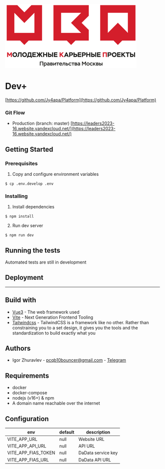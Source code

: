 ![Alt text](public/logo.png?raw=true "talent-mos-logo")
# Dev+
[https://github.com/Jy4apa/Platform](https://github.com/Jy4apa/Platform)

### Git Flow

- Production (branch: master) [https://leaders2023-16.website.yandexcloud.net/](https://leaders2023-16.website.yandexcloud.net/)

## Getting Started

### Prerequisites

1. Copy and configure environment variables

```shell
$ cp .env.develop .env
```

### Installing

1. Install dependencies

```shell
$ npm install
```

2. Run dev server

```shell
$ npm run dev
```

## Running the tests

Automated tests are still in development

## Deployment

---

## Build with

- [Vue3](https://vuejs.org/) - The web framework used
- [Vite](https://vitejs.dev/) - Next Generation Frontend Tooling
- [Tailwindcss](https://tailwindcss.com/) - TailwindCSS is a framework like no other. Rather than constraining you to a set design, it gives you the tools and the standardization to build exactly what you


## Authors

- Igor Zhuravlev - [pcqb10bouncer@gmail.com](mailto:pcqb10bouncer@gmail.com) - [Telegram](https://t.me/NeOMBouncer)

## Requirements

- docker
- docker-compose
- nodejs (v16+) & npm
- A domain name reachable over the internet

## Configuration

| env                    | default | description        |
|------------------------|---------|--------------------|
| VITE_APP_URL           | null    | Website URL        |
| VITE_APP_API_URL       | null    | API URL            |
| VITE_APP_FIAS_TOKEN    | null    | DaData service key |
| VITE_APP_FIAS_URL      | null    | DaData API URL     |
